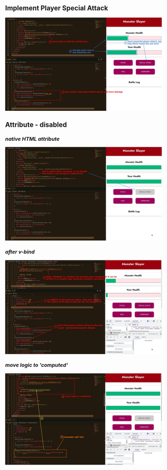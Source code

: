 ## **Implement Player Special Attack**

![Alt add special attack](pic/01.jpg)

## **Attribute - disabled**

### _native HTML attribute_

![Alt disabled](pic/02.jpg)

### _after v-bind_

![Alt v-bind disabled](pic/03.jpg)

### _move logic to 'computed'_

![Alt move logic to computed](pic/04.jpg)
